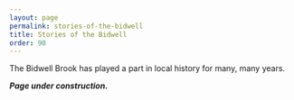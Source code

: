 ```yaml
---
layout: page
permalink: stories-of-the-bidwell
title: Stories of the Bidwell
order: 90
---
```


The Bidwell Brook has played a part in local history for many, many years.

<em><strong>Page under construction.</strong></em>

&nbsp;